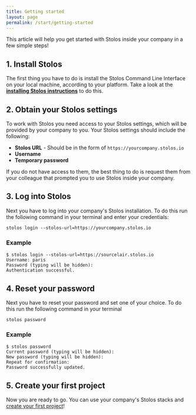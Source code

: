 ```yaml
---
title: Getting started
layout: page
permalink: /start/getting-started
---
```


This article will help you get started with Stolos inside your company in a few simple steps!

## 1. Install Stolos
The first thing you have to do is install the Stolos Command Line Interface on your local machine, according to your platform. Take a look at the [**installing Stolos instructions**](/start/installing-stolos) to do this.

## 2. Obtain your Stolos settings
To work with Stolos you need access to your Stolos settings, which will be provided by your company to you. Your Stolos settings should include the following:

- **Stolos URL** - Should be in the form of `https://yourcompany.stolos.io`
- **Username**
- **Temporary password**

If you do not have access to them, the best thing to do is request them from your colleague that prompted you to use Stolos inside your company.

## 3. Log into Stolos
Next you have to log into your company's Stolos installation. To do this run the following command in your terminal and enter your credentials:

```
stolos login --stolos-url=https://yourcompany.stolos.io
```

### Example

```
$ stolos login --stolos-url=https://sourcelair.stolos.io
Username: paris
Password (typing will be hidden):
Authentication successful.
```

## 4. Reset your password
Next you have to reset your password and set one of your choice. To do this run the following command in your terminal

```
stolos password
```

### Example

```
$ stolos password
Current password (typing will be hidden):
New password (typing will be hidden):
Repeat for confirmation:
Password successfully updated.
```

## 5. Create your first project
Now you are ready to go. You can use your company's Stolos stacks and [create your first project](/guides/creating-your-first-project/)!
